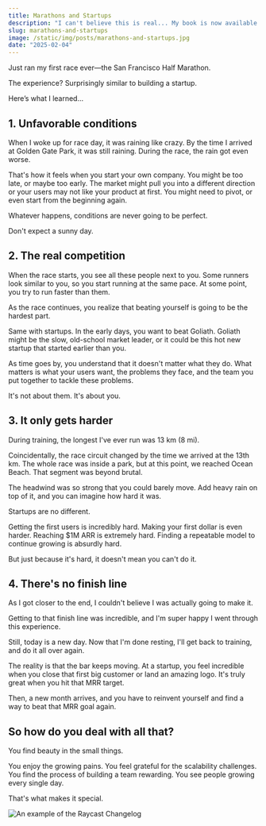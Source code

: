 ```yaml
---
title: Marathons and Startups
description: "I can't believe this is real... My book is now available in hardcover. Building this physical copy has been a really intense process."
slug: marathons-and-startups
image: /static/img/posts/marathons-and-startups.jpg
date: "2025-02-04"
---
```


Just ran my first race ever—the San Francisco Half Marathon.

The experience? Surprisingly similar to building a startup.

Here’s what I learned...

## 1. Unfavorable conditions

When I woke up for race day, it was raining like crazy. By the time I arrived at Golden Gate Park, it was still raining. During the race, the rain got even worse.

That's how it feels when you start your own company. You might be too late, or maybe too early. The market might pull you into a different direction or your users may not like your product at first. You might need to pivot, or even start from the beginning again.

Whatever happens, conditions are never going to be perfect.

Don't expect a sunny day.

## 2. The real competition

When the race starts, you see all these people next to you. Some runners look similar to you, so you start running at the same pace. At some point, you try to run faster than them.

As the race continues, you realize that beating yourself is going to be the hardest part.

Same with startups. In the early days, you want to beat Goliath. Goliath might be the slow, old-school market leader, or it could be this hot new startup that started earlier than you.

As time goes by, you understand that it doesn't matter what they do. What matters is what your users want, the problems they face, and the team you put together to tackle these problems.

It's not about them. It's about you.

## 3. It only gets harder

During training, the longest I've ever run was 13 km (8 mi).

Coincidentally, the race circuit changed by the time we arrived at the 13th km. The whole race was inside a park, but at this point, we reached Ocean Beach. That segment was beyond brutal.

The headwind was so strong that you could barely move. Add heavy rain on top of it, and you can imagine how hard it was.

Startups are no different.

Getting the first users is incredibly hard. Making your first dollar is even harder. Reaching $1M ARR is extremely hard. Finding a repeatable model to continue growing is absurdly hard.

But just because it's hard, it doesn't mean you can't do it.

## 4. There's no finish line

As I got closer to the end, I couldn't believe I was actually going to make it. 

Getting to that finish line was incredible, and I'm super happy I went through this experience.

Still, today is a new day. Now that I'm done resting, I'll get back to training, and do it all over again.

The reality is that the bar keeps moving. At a startup, you feel incredible when you close that first big customer or land an amazing logo. It's truly great when you hit that MRR target.

Then, a new month arrives, and you have to reinvent yourself and find a way to beat that MRR goal again.

## So how do you deal with all that?

You find beauty in the small things.

You enjoy the growing pains. You feel grateful for the scalability challenges. You find the process of building a team rewarding. You see people growing every single day.

That's what makes it special.

![An example of the Raycast Changelog](/static/img/posts/marathons-and-startups-a.jpg)
